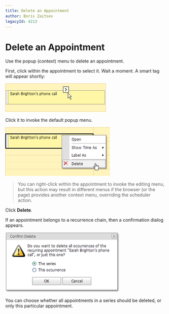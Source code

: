 ```yaml
---
title: Delete an Appointment
author: Boris Zaitsev
legacyId: 4213
---
```

# Delete an Appointment
Use the popup (context) menu to delete an appointment.

First, click within the appointment to select it. Wait a moment. A smart tag will appear shortly:

![EditSmartTag](../../../images/img8232.png)

Click it to invoke the default popup menu.

![DeleteMenu](../../../images/img8236.png)

> You can right-click within the appointment to invoke the editing menu, but this action may result in different menus if the browser (or the page) provides another context menu, overriding the scheduler action.

Click **Delete**.

If an appointment belongs to a recurrence chain, then a confirmation dialog appears.

![ConfirmDeleteDialog](../../../images/img8251.png)

You can choose whether all appointments in a series should be deleted, or only this particular appointment.